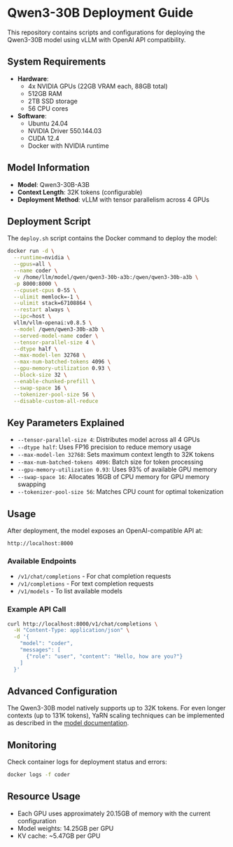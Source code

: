 # Qwen3-30B Deployment Guide

This repository contains scripts and configurations for deploying the Qwen3-30B model using vLLM with OpenAI API compatibility.

## System Requirements

- **Hardware**: 
  - 4x NVIDIA GPUs (22GB VRAM each, 88GB total)
  - 512GB RAM
  - 2TB SSD storage
  - 56 CPU cores
- **Software**:
  - Ubuntu 24.04
  - NVIDIA Driver 550.144.03
  - CUDA 12.4
  - Docker with NVIDIA runtime

## Model Information

- **Model**: Qwen3-30B-A3B
- **Context Length**: 32K tokens (configurable)
- **Deployment Method**: vLLM with tensor parallelism across 4 GPUs

## Deployment Script

The `deploy.sh` script contains the Docker command to deploy the model:

```bash
docker run -d \
  --runtime=nvidia \
  --gpus=all \
  --name coder \
  -v /home/llm/model/qwen/qwen3-30b-a3b:/qwen/qwen3-30b-a3b \
  -p 8000:8000 \
  --cpuset-cpus 0-55 \
  --ulimit memlock=-1 \
  --ulimit stack=67108864 \
  --restart always \
  --ipc=host \
  vllm/vllm-openai:v0.8.5 \
  --model /qwen/qwen3-30b-a3b \
  --served-model-name coder \
  --tensor-parallel-size 4 \
  --dtype half \
  --max-model-len 32768 \
  --max-num-batched-tokens 4096 \
  --gpu-memory-utilization 0.93 \
  --block-size 32 \
  --enable-chunked-prefill \
  --swap-space 16 \
  --tokenizer-pool-size 56 \
  --disable-custom-all-reduce
```

## Key Parameters Explained

- `--tensor-parallel-size 4`: Distributes model across all 4 GPUs
- `--dtype half`: Uses FP16 precision to reduce memory usage
- `--max-model-len 32768`: Sets maximum context length to 32K tokens
- `--max-num-batched-tokens 4096`: Batch size for token processing
- `--gpu-memory-utilization 0.93`: Uses 93% of available GPU memory
- `--swap-space 16`: Allocates 16GB of CPU memory for GPU memory swapping
- `--tokenizer-pool-size 56`: Matches CPU count for optimal tokenization

## Usage

After deployment, the model exposes an OpenAI-compatible API at:

```
http://localhost:8000
```

### Available Endpoints

- `/v1/chat/completions` - For chat completion requests
- `/v1/completions` - For text completion requests
- `/v1/models` - To list available models

### Example API Call

```bash
curl http://localhost:8000/v1/chat/completions \
  -H "Content-Type: application/json" \
  -d '{
    "model": "coder",
    "messages": [
      {"role": "user", "content": "Hello, how are you?"}
    ]
  }'
```

## Advanced Configuration

The Qwen3-30B model natively supports up to 32K tokens. For even longer contexts (up to 131K tokens), YaRN scaling techniques can be implemented as described in the [model documentation](https://huggingface.co/Qwen/Qwen3-30B-A3B).

## Monitoring

Check container logs for deployment status and errors:

```bash
docker logs -f coder
```

## Resource Usage

- Each GPU uses approximately 20.15GB of memory with the current configuration
- Model weights: 14.25GB per GPU
- KV cache: ~5.47GB per GPU
